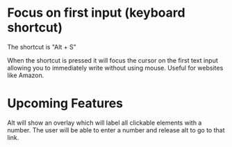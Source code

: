 Focus on first input (keyboard shortcut)
===========================

The shortcut is "Alt + S"

When the shortcut is pressed it will focus the cursor on the first text input allowing you to immediately write without using mouse. Useful for websites like Amazon.


Upcoming Features
===========================

Alt will show an overlay which will label all clickable elements with a number.  The user will be able to enter a number and release alt to go to that link.  
